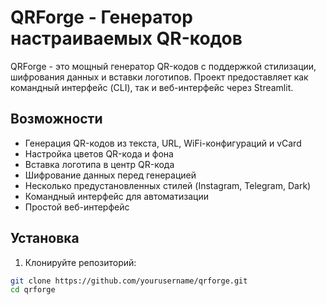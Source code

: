 # QRForge - Генератор настраиваемых QR-кодов

QRForge - это мощный генератор QR-кодов с поддержкой стилизации, шифрования данных и вставки логотипов. Проект предоставляет как командный интерфейс (CLI), так и веб-интерфейс через Streamlit.

## Возможности

- Генерация QR-кодов из текста, URL, WiFi-конфигураций и vCard
- Настройка цветов QR-кода и фона
- Вставка логотипа в центр QR-кода
- Шифрование данных перед генерацией
- Несколько предустановленных стилей (Instagram, Telegram, Dark)
- Командный интерфейс для автоматизации
- Простой веб-интерфейс

## Установка

1. Клонируйте репозиторий:
```bash
git clone https://github.com/yourusername/qrforge.git
cd qrforge